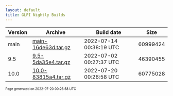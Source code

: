 ```yaml
---
layout: default
title: GLPI Nightly Builds
---
```


Version|Archive|Build date|Size
---|---|---|---
main|[main-16de63d.tar.gz](main-16de63d.tar.gz)|2022-07-14 00:38:19 UTC|60999424
9.5|[9.5-5da35e4.tar.gz](9.5-5da35e4.tar.gz)|2022-07-02 00:27:37 UTC|46390455
10.0|[10.0-83815a4.tar.gz](10.0-83815a4.tar.gz)|2022-07-20 00:26:58 UTC|60775028

<font size="1">Page generated on 2022-07-20 00:26:58 UTC</font>

